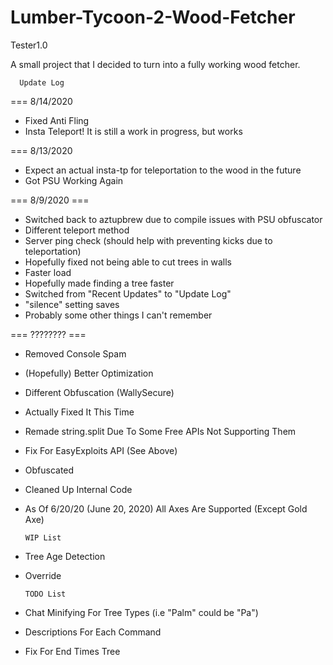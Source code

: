 # Lumber-Tycoon-2-Wood-Fetcher
Tester1.0

A small project that I decided to turn into a fully working wood fetcher.

      Update Log

=== 8/14/2020

- Fixed Anti Fling
- Insta Teleport! It is still a work in progress, but works

=== 8/13/2020

- Expect an actual insta-tp for teleportation to the wood in the future
- Got PSU Working Again

=== 8/9/2020 ===

- Switched back to aztupbrew due to compile issues with PSU obfuscator
- Different teleport method
- Server ping check (should help with preventing kicks due to teleportation)
- Hopefully fixed not being able to cut trees in walls
- Faster load
- Hopefully made finding a tree faster
- Switched from "Recent Updates" to "Update Log"
- "silence" setting saves
- Probably some other things I can't remember

=== ???????? ===

- Removed Console Spam
- (Hopefully) Better Optimization
- Different Obfuscation (WallySecure)
- Actually Fixed It This Time
- Remade string.split Due To Some Free APIs Not Supporting Them
- Fix For EasyExploits API (See Above)
- Obfuscated
- Cleaned Up Internal Code
- As Of 6/20/20 (June 20, 2020) All Axes Are Supported (Except Gold Axe)

      WIP List

- Tree Age Detection
- Override

      TODO List
- Chat Minifying For Tree Types (i.e "Palm" could be "Pa")
- Descriptions For Each Command
- Fix For End Times Tree
